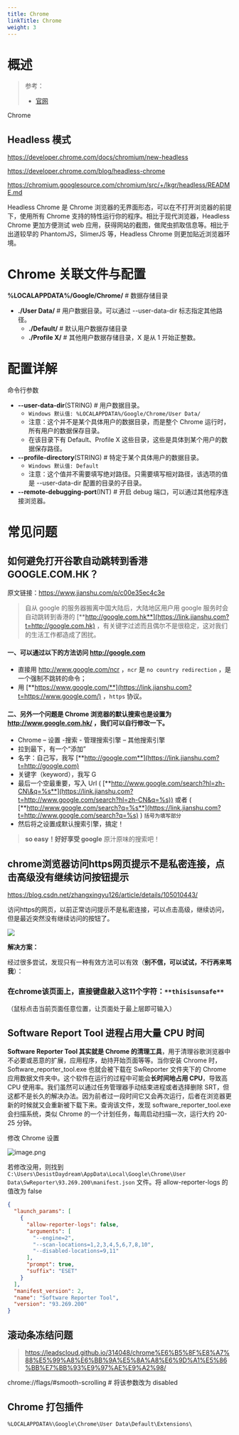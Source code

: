 ```yaml
---
title: Chrome
linkTitle: Chrome
weight: 3
---
```


# 概述

> 参考：
> 
> - [官网](https://www.google.com/chrome/)


Chrome 

## Headless 模式

https://developer.chrome.com/docs/chromium/new-headless

https://developer.chrome.com/blog/headless-chrome

https://chromium.googlesource.com/chromium/src/+/lkgr/headless/README.md

Headless Chrome 是 Chrome 浏览器的无界面形态，可以在不打开浏览器的前提下，使用所有 Chrome 支持的特性运行你的程序。相比于现代浏览器，Headless Chrome 更加方便测试 web 应用，获得网站的截图，做爬虫抓取信息等。相比于出道较早的 PhantomJS，SlimerJS 等，Headless Chrome 则更加贴近浏览器环境。

# Chrome 关联文件与配置

**%LOCALAPPDATA%/Google/Chrome/** # 数据存储目录

- **./User Data/** # 用户数据目录。可以通过 --user-data-dir 标志指定其他路径。
  - **./Default/** # 默认用户数据存储目录
  - **./Profile X/** # 其他用户数据存储目录，X 是从 1 开始正整数。

# 配置详解

命令行参数

- **--user-data-dir**(STRING) # 用户数据目录。
  - `Windows 默认值: %LOCALAPPDATA%/Google/Chrome/User Data/`
  - 注意：这个并不是某个具体用户的数据目录，而是整个 Chrome 运行时，所有用户的数据保存目录。
  - 在该目录下有 Default、Profile X 这些目录，这些是具体到某个用户的数据保存路径。
- **--profile-directory**(STRING) # 特定于某个具体用户的数据目录。
  - `Windows 默认值: Default`
  - 注意：这个值并不需要填写绝对路径。只需要填写相对路径，该选项的值是 --user-data-dir 配置的目录的子目录。
- **--remote-debugging-port**(INT) # 开启 debug 端口，可以通过其他程序连接浏览器。

# 常见问题

## 如何避免打开谷歌自动跳转到香港 GOOGLE.COM.HK？

原文链接：<https://www.jianshu.com/p/c00e35ec4c3e>

> 自从 google 的服务器搬离中国大陆后，大陆地区用户用 google 服务时会自动跳转到香港的 [**http://google.com.hk**](https://link.jianshu.com?t=http://google.com.hk) ，有关键字过滤而且偶尔不是很稳定，这对我们的生活工作都造成了困扰。

#### 一、可以通过以下的方法访问 http://google.com

- 直接用 http://www.google.com/ncr ，`ncr` 是 `no country redirection` ，是一个强制不跳转的命令；
- 用 [**https://www.google.com/**](https://link.jianshu.com?t=https://www.google.com/) ，`https` 协议。

#### 二、另外一个问题是 Chrome 浏览器的默认搜索也是设置为 http://www.google.com.hk/ ，我们可以自行修改一下。

- Chrome – 设置 -搜索 - 管理搜索引擎 – 其他搜索引擎
- 拉到最下，有一个“添加”
- 名字：自己写，我写 [**http://google.com**](https://link.jianshu.com?t=http://google.com)
- 关键字（keyword），我写 G
- 最后一个空最重要，写入 Url ( [**http://www.google.com/search?hl=zh-CN\&q=%s**](https://link.jianshu.com?t=http://www.google.com/search?hl=zh-CN&q=%s)) 或者 ( [**http://www.google.com/search?q=%s**](https://link.jianshu.com?t=http://www.google.com/search?q=%s) ) `括号为填写部分`
- 然后将之设置成默认搜索引擎，搞定！


> **so easy！好好享受 google** 原汁原味的搜索吧！


## chrome浏览器访问https网页提示不是私密连接，点击高级没有继续访问按钮提示

https://blog.csdn.net/zhangxingyu126/article/details/105010443/

访问https的网页，以前正常访问提示不是私密连接，可以点击高级，继续访问，但是最近突然没有继续访问的按钮了。

![](https://img-blog.csdnimg.cn/20200321151204453.png?x-oss-process=image/watermark,type_ZmFuZ3poZW5naGVpdGk,shadow_10,text_aHR0cHM6Ly9ibG9nLmNzZG4ubmV0L3poYW5neGluZ3l1MTI2,size_16,color_FFFFFF,t_70)

**解决方案：**

经过很多尝试，发现只有一种有效方法可以有效（**别不信，可以试试，不行再来骂我**）：

### 在chrome该页面上，直接键盘敲入这11个字符：`**thisisunsafe**`

（鼠标点击当前页面任意位置，让页面处于最上层即可输入）

## Software Report Tool 进程占用大量 CPU 时间

**Software Reporter Tool 其实就是 Chrome 的清理工具**，用于清理谷歌浏览器中不必要或恶意的扩展，应用程序，劫持开始页面等等。当你安装 Chrome 时，Software_reporter_tool.exe 也就会被下载在 SwReporter 文件夹下的 Chrome 应用数据文件夹中。这个软件在运行的过程中可能会**长时间地占用 CPU**，导致高 CPU 使用率。我们虽然可以通过任务管理器手动结束进程或者选择删除 SRT，但这都不是长久的解决办法。因为前者过一段时间它又会再次运行，后者在浏览器更新的时候就又会重新被下载下来。查询该文件，发现 software_reporter_tool.exe 会扫描系统，类似 Chrome 的一个计划任务，每周启动扫描一次，运行大约 20-25 分钟。

修改 Chrome 设置

![image.png](https://notes-learning.oss-cn-beijing.aliyuncs.com/yg65yy/1632309843432-ea1d257f-b402-4181-b0c3-d36c32c32eeb.png)

若修改没用，则找到 `C:\Users\DesistDaydream\AppData\Local\Google\Chrome\User Data\SwReporter\93.269.200\manifest.json` 文件。将 allow-reporter-logs 的值改为 false

```json
{
  "launch_params": [
    {
      "allow-reporter-logs": false,
      "arguments": [
        "--engine=2",
        "--scan-locations=1,2,3,4,5,6,7,8,10",
        "--disabled-locations=9,11"
      ],
      "prompt": true,
      "suffix": "ESET"
    }
  ],
  "manifest_version": 2,
  "name": "Software Reporter Tool",
  "version": "93.269.200"
}
```

## 滚动条冻结问题

> <https://leadscloud.github.io/314048/chrome%E6%B5%8F%E8%A7%88%E5%99%A8%E6%BB%9A%E5%8A%A8%E6%9D%A1%E5%86%BB%E7%BB%93%E9%97%AE%E9%A2%98/>

chrome://flags/#smooth-scrolling # 将该参数改为 disabled

## Chrome 打包插件

`%LOCALAPPDATA%\Google\Chrome\User Data\Default\Extensions\`


